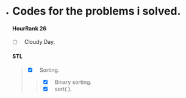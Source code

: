* # Codes for the problems i solved.

  #### HourRank 26 ####  
  - [ ] &nbsp; Cloudy Day.
  
  #### STL ####  
  > - [x] &nbsp; Sorting.
  >> - [x] &nbsp; Binary sorting.
  >> - [x] &nbsp; sort( ).
